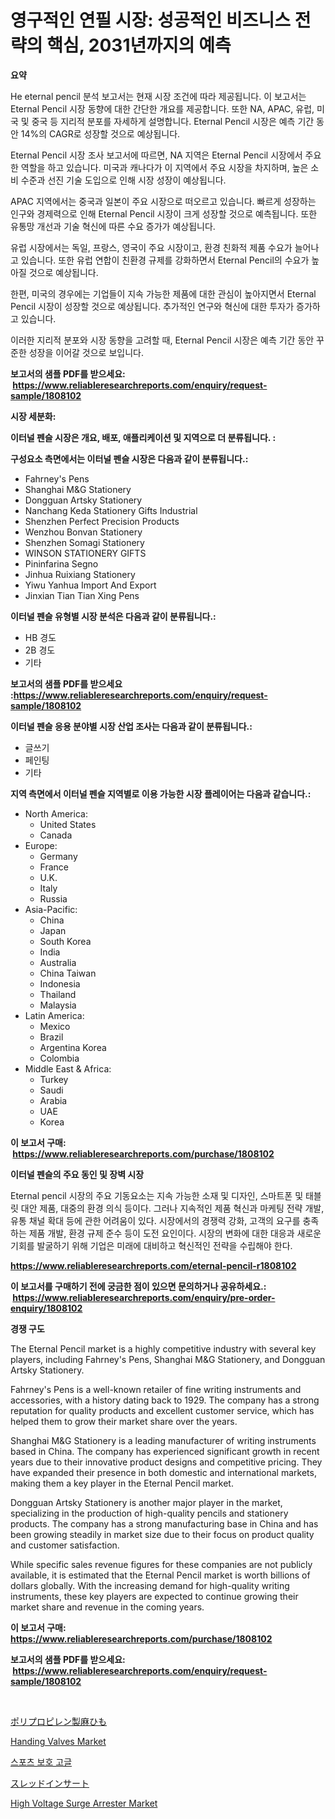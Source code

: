 <p><h1>영구적인 연필 시장: 성공적인 비즈니스 전략의 핵심, 2031년까지의 예측</h1></p><p><strong>요약</strong></p>
<p><p>He eternal pencil 분석 보고서는 현재 시장 조건에 따라 제공됩니다. 이 보고서는 Eternal Pencil 시장 동향에 대한 간단한 개요를 제공합니다. 또한 NA, APAC, 유럽, 미국 및 중국 등 지리적 분포를 자세하게 설명합니다. Eternal Pencil 시장은 예측 기간 동안 14%의 CAGR로 성장할 것으로 예상됩니다.</p><p>Eternal Pencil 시장 조사 보고서에 따르면, NA 지역은 Eternal Pencil 시장에서 주요한 역할을 하고 있습니다. 미국과 캐나다가 이 지역에서 주요 시장을 차지하며, 높은 소비 수준과 선진 기술 도입으로 인해 시장 성장이 예상됩니다. </p><p>APAC 지역에서는 중국과 일본이 주요 시장으로 떠오르고 있습니다. 빠르게 성장하는 인구와 경제력으로 인해 Eternal Pencil 시장이 크게 성장할 것으로 예측됩니다. 또한 유통망 개선과 기술 혁신에 따른 수요 증가가 예상됩니다. </p><p>유럽 시장에서는 독일, 프랑스, 영국이 주요 시장이고, 환경 친화적 제품 수요가 늘어나고 있습니다. 또한 유럽 연합이 친환경 규제를 강화하면서 Eternal Pencil의 수요가 높아질 것으로 예상됩니다.</p><p>한편, 미국의 경우에는 기업들이 지속 가능한 제품에 대한 관심이 높아지면서 Eternal Pencil 시장이 성장할 것으로 예상됩니다. 추가적인 연구와 혁신에 대한 투자가 증가하고 있습니다.</p><p>이러한 지리적 분포와 시장 동향을 고려할 때, Eternal Pencil 시장은 예측 기간 동안 꾸준한 성장을 이어갈 것으로 보입니다.</p></p>
<p><strong>보고서의 샘플 PDF를 받으세요: &nbsp;<a href="https://www.reliableresearchreports.com/enquiry/request-sample/1808102">https://www.reliableresearchreports.com/enquiry/request-sample/1808102</a></strong></p>
<p><strong>시장 세분화:</strong></p>
<p><strong> 이터널 펜슬 시장은 개요, 배포, 애플리케이션 및 지역으로 더 분류됩니다. :</strong></p>
<p><strong>구성요소 측면에서는 이터널 펜슬 시장은 다음과 같이 분류됩니다.:</strong></p>
<p><ul><li>Fahrney's Pens</li><li>Shanghai M&G Stationery</li><li>Dongguan Artsky Stationery</li><li>Nanchang Keda Stationery Gifts Industrial</li><li>Shenzhen Perfect Precision Products</li><li>Wenzhou Bonvan Stationery</li><li>Shenzhen Somagi Stationery</li><li>WINSON STATIONERY GIFTS</li><li>Pininfarina Segno</li><li>Jinhua Ruixiang Stationery</li><li>Yiwu Yanhua Import And Export</li><li>Jinxian Tian Tian Xing Pens</li></ul></p>
<p><strong> 이터널 펜슬 유형별 시장 분석은 다음과 같이 분류됩니다.:</strong></p>
<p><ul><li>HB 경도</li><li>2B 경도</li><li>기타</li></ul></p>
<p><strong>보고서의 샘플 PDF를 받으세요 :<a href="https://www.reliableresearchreports.com/enquiry/request-sample/1808102">https://www.reliableresearchreports.com/enquiry/request-sample/1808102</a></strong></p>
<p><strong> 이터널 펜슬 응용 분야별 시장 산업 조사는 다음과 같이 분류됩니다.:</strong></p>
<p><ul><li>글쓰기</li><li>페인팅</li><li>기타</li></ul></p>
<p><strong>지역 측면에서 이터널 펜슬 지역별로 이용 가능한 시장 플레이어는 다음과 같습니다.:</strong></p>
<p><ul>
    <li>
        North America:
        <ul>
            <li>United States</li>
            <li>Canada</li>
        </ul>
    </li>
    <li>
        Europe:
        <ul>
            <li>Germany</li>
            <li>France</li>
            <li>U.K.</li>
            <li>Italy</li>
            <li>Russia</li>
        </ul>
    </li>
    <li>
        Asia-Pacific:
        <ul>
            <li>China</li>
            <li>Japan</li>
            <li>South Korea</li>
            <li>India</li>
            <li>Australia</li>
            <li>China Taiwan</li>
            <li>Indonesia</li>
            <li>Thailand</li>
            <li>Malaysia</li>
        </ul>
    </li>
    <li>
        Latin America:
        <ul>
            <li>Mexico</li>
            <li>Brazil</li>
            <li>Argentina Korea</li>
            <li>Colombia</li>
        </ul>
    </li>
    <li>
        Middle East & Africa:
        <ul>
            <li>Turkey</li>
            <li>Saudi</li>
            <li>Arabia</li>
            <li>UAE</li>
            <li>Korea</li>
        </ul>
    </li>
    </ul></p>
<p><strong>이 보고서 구매: &nbsp;<a href="https://www.reliableresearchreports.com/purchase/1808102">https://www.reliableresearchreports.com/purchase/1808102</a></strong></p>
<p><strong>이터널 펜슬의 주요 동인 및 장벽 시장</strong></p>
<p><p>Eternal pencil 시장의 주요 기동요소는 지속 가능한 소재 및 디자인, 스마트폰 및 태블릿 대안 제품, 대중의 환경 의식 등이다. 그러나 지속적인 제품 혁신과 마케팅 전략 개발, 유통 채널 확대 등에 관한 어려움이 있다. 시장에서의 경쟁력 강화, 고객의 요구를 충족하는 제품 개발, 환경 규제 준수 등이 도전 요인이다. 시장의 변화에 대한 대응과 새로운 기회를 발굴하기 위해 기업은 미래에 대비하고 혁신적인 전략을 수립해야 한다.</p></p>
<p><strong><a href="https://www.reliableresearchreports.com/eternal-pencil-r1808102">https://www.reliableresearchreports.com/eternal-pencil-r1808102</a></strong></p>
<p><strong>이 보고서를 구매하기 전에 궁금한 점이 있으면 문의하거나 공유하세요.: &nbsp;<a href="https://www.reliableresearchreports.com/enquiry/pre-order-enquiry/1808102">https://www.reliableresearchreports.com/enquiry/pre-order-enquiry/1808102</a></strong></p>
<p><strong>경쟁 구도</strong></p>
<p><p>The Eternal Pencil market is a highly competitive industry with several key players, including Fahrney's Pens, Shanghai M&G Stationery, and Dongguan Artsky Stationery. </p><p>Fahrney's Pens is a well-known retailer of fine writing instruments and accessories, with a history dating back to 1929. The company has a strong reputation for quality products and excellent customer service, which has helped them to grow their market share over the years. </p><p>Shanghai M&G Stationery is a leading manufacturer of writing instruments based in China. The company has experienced significant growth in recent years due to their innovative product designs and competitive pricing. They have expanded their presence in both domestic and international markets, making them a key player in the Eternal Pencil market.</p><p>Dongguan Artsky Stationery is another major player in the market, specializing in the production of high-quality pencils and stationery products. The company has a strong manufacturing base in China and has been growing steadily in market size due to their focus on product quality and customer satisfaction.</p><p>While specific sales revenue figures for these companies are not publicly available, it is estimated that the Eternal Pencil market is worth billions of dollars globally. With the increasing demand for high-quality writing instruments, these key players are expected to continue growing their market share and revenue in the coming years.</p></p>
<p><strong>이 보고서 구매: &nbsp; <a href="https://www.reliableresearchreports.com/purchase/1808102">https://www.reliableresearchreports.com/purchase/1808102</a></strong></p>
<p><strong>보고서의 샘플 PDF를 받으세요: &nbsp;<a href="https://www.reliableresearchreports.com/enquiry/request-sample/1808102">https://www.reliableresearchreports.com/enquiry/request-sample/1808102</a></strong><strong></strong></p>
<p>&nbsp;</p>
<p><p><a href="https://github.com/zjkmgcs938405/Market-Research-Report-List-1/blob/main/873208842463.md">ポリプロピレン製麻ひも</a></p><p><a href="https://github.com/markusgodoy/Market-Research-Report-List-3/blob/main/handing-valves-market.md">Handing Valves Market</a></p><p><a href="https://github.com/rcabello548/Market-Research-Report-List-1/blob/main/240178738918.md">스포츠 보호 고글</a></p><p><a href="https://github.com/schmahlson/Market-Research-Report-List-1/blob/main/947632242466.md">スレッドインサート</a></p><p><a href="https://view.publitas.com/reportprime-1/high-voltage-surge-arrester-market-outlook-industry-overview-and-forecast-2024-to-2031/">High Voltage Surge Arrester Market</a></p></p>